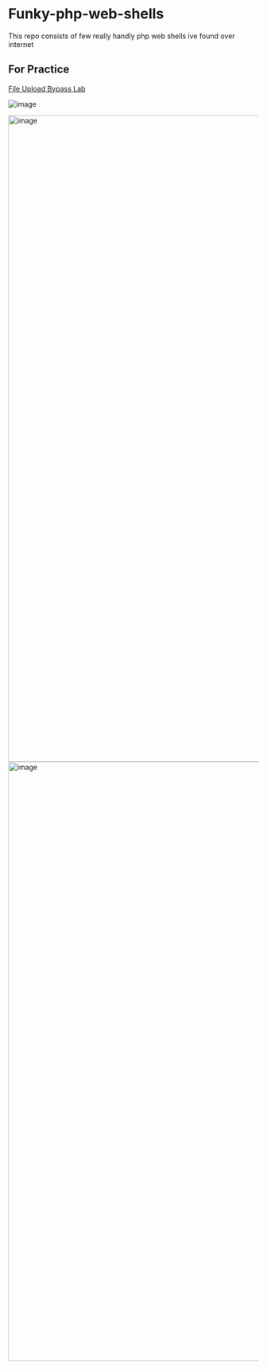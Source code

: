 # Funky-php-web-shells
This repo consists of few really handly php web shells ive found over internet
## For Practice
[File Upload Bypass Lab](https://upload.hscsec.cn/)

![image](https://github.com/user-attachments/assets/0bbbd289-3aa9-4605-8b47-595fabc427a8)


<img width="1299" alt="image" src="https://github.com/Rajchowdhury420/Funky-php-web-shells/assets/30806882/2355a638-807f-4e0d-860d-5a4f60ec9b3e">

<img width="1204" alt="image" src="https://github.com/Rajchowdhury420/Funky-php-web-shells/assets/30806882/35befdae-b89f-4d8e-8671-ef7487715d24">


